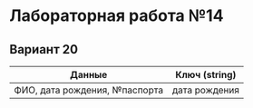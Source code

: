 # Лабораторная работа №14

## Вариант 20

| Данные                        | Ключ (string) |
| ----------------------------- | ------------- |
| ФИО, дата рождения, №паспорта | дата рождения |